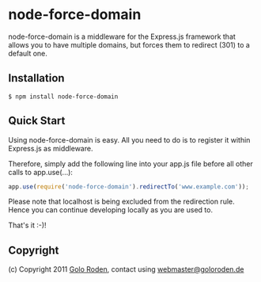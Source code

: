 # node-force-domain

node-force-domain is a middleware for the Express.js framework that allows you to have multiple domains, but forces them to redirect (301) to a default one.

## Installation

    $ npm install node-force-domain

## Quick Start

Using node-force-domain is easy. All you need to do is to register it within Express.js as middleware.

Therefore, simply add the following line into your app.js file before all other calls to app.use(...):

```javascript
app.use(require('node-force-domain').redirectTo('www.example.com'));
```

Please note that localhost is being excluded from the redirection rule. Hence you can continue developing locally as you are used to.

That's it :-)!

## Copyright

(c) Copyright 2011 [Golo Roden](http://www.goloroden.de), contact using webmaster@goloroden.de
